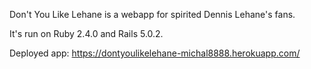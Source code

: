 Don't You Like Lehane is a webapp for spirited Dennis Lehane's fans.

It's run on Ruby 2.4.0 and Rails 5.0.2.

Deployed app: https://dontyoulikelehane-michal8888.herokuapp.com/